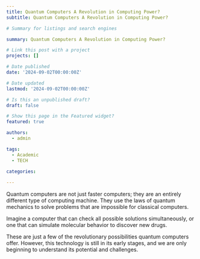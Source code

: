 ```yaml
---
title: Quantum Computers A Revolution in Computing Power?
subtitle: Quantum Computers A Revolution in Computing Power?

# Summary for listings and search engines

summary: Quantum Computers A Revolution in Computing Power?

# Link this post with a project
projects: []

# Date published
date: '2024-09-02T00:00:00Z'

# Date updated
lastmod: '2024-09-02T00:00:00Z'

# Is this an unpublished draft?
draft: false

# Show this page in the Featured widget?
featured: true

authors:
  - admin

tags:
  - Academic
  - TECH

categories:
  
---
```


Quantum computers are not just faster computers; they are an entirely different type of computing machine. They use the laws of quantum mechanics to solve problems that are impossible for classical computers.

Imagine a computer that can check all possible solutions simultaneously, or one that can simulate molecular behavior to discover new drugs.

These are just a few of the revolutionary possibilities quantum computers offer. However, this technology is still in its early stages, and we are only beginning to understand its potential and challenges.
